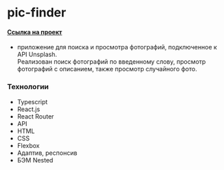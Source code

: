 # pic-finder

#### [Ссылка на проект](https://valerieoschatz.github.io/pic-finder/)
- приложение для поиска и просмотра фотографий, подключенное к API Unsplash.  
Реализован поиск фотографий по введенному слову, просмотр фотографий с описанием, также просмотр случайного фото.


### Технологии

* Typescript
* React.js
* React Router
* API
* HTML
* CSS
* Flexbox
* Адаптив, респонсив
* БЭМ Nested
